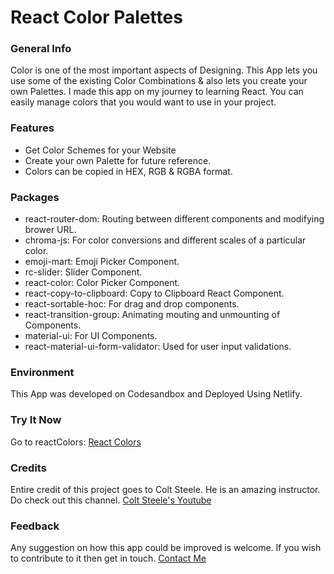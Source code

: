 # React Color Palettes

### General Info
Color is one of the most important aspects of Designing. This App lets you use some of the existing Color Combinations & also lets you create your own Palettes. I made this app on my journey to learning React. You can easily manage colors that you would want to use in your project.

### Features
* Get Color Schemes for your Website
* Create your own Palette for future reference.
* Colors can be copied in HEX, RGB & RGBA format.

### Packages
* react-router-dom: Routing between different components and modifying brower URL.
* chroma-js: For color conversions and different scales of a particular color.
* emoji-mart: Emoji Picker Component.
* rc-slider: Slider Component.
* react-color: Color Picker Component.
* react-copy-to-clipboard: Copy to Clipboard React Component.
* react-sortable-hoc: For drag and drop components.
* react-transition-group: Animating mouting and unmounting of Components.
* material-ui: For UI Components.
* react-material-ui-form-validator: Used for user input validations.

### Environment
This App was developed on Codesandbox and Deployed Using Netlify.

### Try It Now
Go to reactColors: [React Colors](https://reactcolor.netlify.app/)

### Credits
Entire credit of this project goes to Colt Steele. He is an amazing instructor. Do check out this channel. [Colt Steele's Youtube](https://www.youtube.com/channel/UCrqAGUPPMOdo0jfQ6grikZw)

### Feedback
Any suggestion on how this app could be improved is welcome. If you wish to contribute to it then get in touch. [Contact Me](https://twitter.com/___prithvi?s=09)
